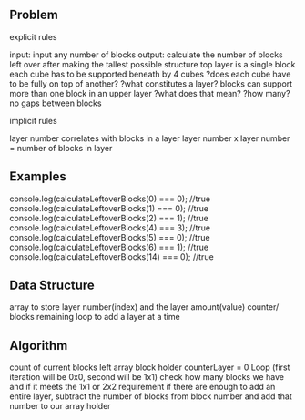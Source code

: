Problem
------------------
explicit rules

input: input any number of blocks
output: calculate the number of blocks left over after making the tallest possible structure
  top layer is a single block
  each cube has to be supported beneath by 4 cubes
    ?does each cube have to be fully on top of another?
    ?what constitutes a layer?
  blocks can support more than one block in an upper layer
    ?what does that mean?
    ?how many?
  no gaps between blocks

implicit rules

layer number correlates with blocks in a layer
layer number x layer number = number of blocks in layer

Examples
------------------
console.log(calculateLeftoverBlocks(0) === 0); //true
console.log(calculateLeftoverBlocks(1) === 0); //true
console.log(calculateLeftoverBlocks(2) === 1); //true
console.log(calculateLeftoverBlocks(4) === 3); //true
console.log(calculateLeftoverBlocks(5) === 0); //true
console.log(calculateLeftoverBlocks(6) === 1); //true
console.log(calculateLeftoverBlocks(14) === 0); //true

Data Structure
------------------
array to store layer number(index) and the layer amount(value)
counter/ blocks remaining
loop to add a layer at a time

Algorithm
------------------
count of current blocks left
array block holder
counterLayer = 0
  Loop
    (first iteration will be 0x0, second will be 1x1)
    check how many blocks we have and if it meets the 1x1 or 2x2 requirement
    if there are enough to add an entire layer,
      subtract the number of blocks from block number and add that number to our array holder
